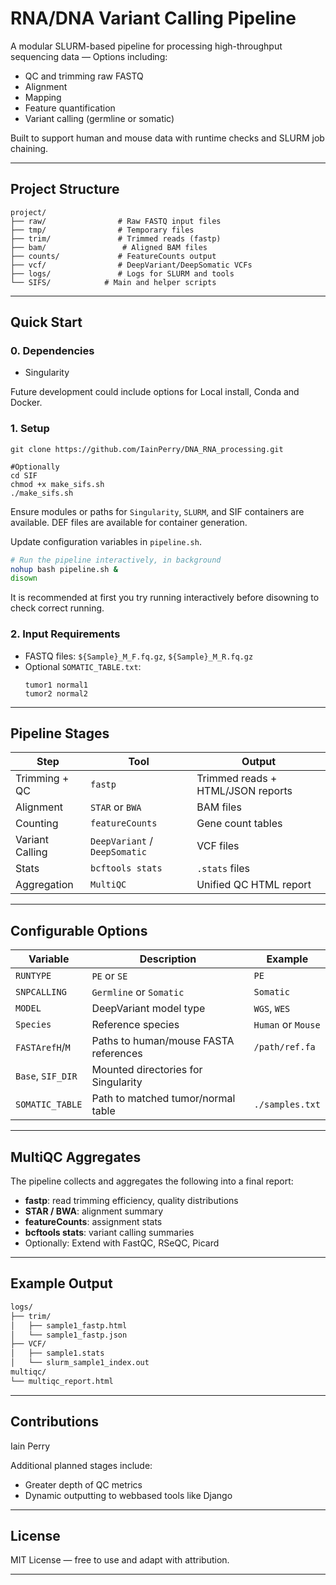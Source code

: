 # RNA/DNA Variant Calling Pipeline

A modular SLURM-based pipeline for processing high-throughput sequencing data — Options including:
-  QC and trimming raw FASTQ
-  Alignment
-  Mapping
-  Feature quantification
-  Variant calling (germline or somatic)

Built to support human and mouse data with runtime checks and SLURM job chaining.

---

## Project Structure

```
project/
├── raw/                # Raw FASTQ input files
├── tmp/                # Temporary files
├── trim/               # Trimmed reads (fastp)
├── bam/                 # Aligned BAM files
├── counts/             # FeatureCounts output
├── vcf/                # DeepVariant/DeepSomatic VCFs
├── logs/               # Logs for SLURM and tools
└── SIFS/            # Main and helper scripts
```

---

## Quick Start

### 0. Dependencies

- Singularity

Future development could include options for Local install, Conda and Docker.

### 1. Setup

```
git clone https://github.com/IainPerry/DNA_RNA_processing.git

#Optionally
cd SIF
chmod +x make_sifs.sh
./make_sifs.sh

```

Ensure modules or paths for `Singularity`, `SLURM`, and SIF containers are available.
DEF files are available for container generation.

Update configuration variables in `pipeline.sh`.

```bash
# Run the pipeline interactively, in background
nohup bash pipeline.sh &
disown
```
It is recommended at first you try running interactively before disowning to check correct running.

### 2. Input Requirements

- FASTQ files: `${Sample}_M_F.fq.gz`, `${Sample}_M_R.fq.gz`
- Optional `SOMATIC_TABLE.txt`:
  ```
  tumor1 normal1
  tumor2 normal2
  ```

---

## Pipeline Stages

| Step            | Tool                          | Output                            |
| --------------- | ----------------------------- | --------------------------------- |
| Trimming + QC   | `fastp`                       | Trimmed reads + HTML/JSON reports |
| Alignment       | `STAR` or `BWA`               | BAM files                         |
| Counting        | `featureCounts`               | Gene count tables                 |
| Variant Calling | `DeepVariant` / `DeepSomatic` | VCF files                         |
| Stats           | `bcftools stats`              | `.stats` files                    |
| Aggregation     | `MultiQC`                     | Unified QC HTML report            |

---

## Configurable Options

| Variable          | Description                           | Example            |
| ----------------- | ------------------------------------- | ------------------ |
| `RUNTYPE`         | `PE` or `SE`                          | `PE`               |
| `SNPCALLING`      | `Germline` or `Somatic`               | `Somatic`          |
| `MODEL`           | DeepVariant model type                | `WGS`, `WES`       |
| `Species`         | Reference species                     | `Human` or `Mouse` |
| `FASTArefH`/`M`   | Paths to human/mouse FASTA references | `/path/ref.fa`     |
| `Base`, `SIF_DIR` | Mounted directories for Singularity   |                    |
| `SOMATIC_TABLE`   | Path to matched tumor/normal table    | `./samples.txt`    |

---

## MultiQC Aggregates

The pipeline collects and aggregates the following into a final report:

- **fastp**: read trimming efficiency, quality distributions
- **STAR / BWA**: alignment summary
- **featureCounts**: assignment stats
- **bcftools stats**: variant calling summaries
- Optionally: Extend with FastQC, RSeQC, Picard

---

## Example Output

```bash
logs/
├── trim/
│   ├── sample1_fastp.html
│   └── sample1_fastp.json
├── VCF/
│   ├── sample1.stats
│   └── slurm_sample1_index.out
multiqc/
└── multiqc_report.html
```

---

## Contributions

Iain Perry

Additional planned stages include:
- Greater depth of QC metrics
- Dynamic outputting to webbased tools like Django

---

## License

MIT License — free to use and adapt with attribution.

---

